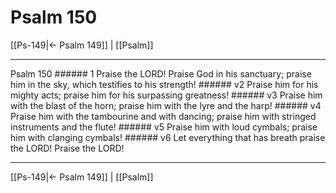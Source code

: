 # Psalm 150

[[Ps-149|← Psalm 149]] | [[Psalm]]
***

Psalm 150 ###### 1 Praise the LORD! Praise God in his sanctuary; praise him in the sky, which testifies to his strength! ###### v2 Praise him for his mighty acts; praise him for his surpassing greatness! ###### v3 Praise him with the blast of the horn; praise him with the lyre and the harp! ###### v4 Praise him with the tambourine and with dancing; praise him with stringed instruments and the flute! ###### v5 Praise him with loud cymbals; praise him with clanging cymbals! ###### v6 Let everything that has breath praise the LORD! Praise the LORD!

***
[[Ps-149|← Psalm 149]] | [[Psalm]]
